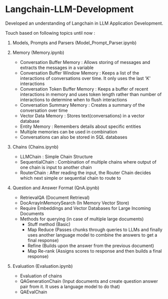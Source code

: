 # Langchain-LLM-Development

Developed an understanding of Langchain in LLM Application Development.

Touch based on following topics until now :

1. Models, Prompts and Parsers (Model_Prompt_Parser.ipynb)
   
2. Memory (Memory.ipynb)
   - Conversation Buffer Memory            : Allows storing of messages and extracts the messages in a variable
   - Conversation Buffer Window Memory     : Keeps a list of the interactions of conversations over time. It only uses the last 'K' interactions
   - Conversation Token Buffer Memory      : Keeps a buffer of recent interactions in memory and uses token length rather than number of interactions to determine when to flush interactions
   - Conversation Summary Memory           : Creates a summary of the conversation over time
   - Vector Data Memory                    : Stores text(conversations) in a vector database
   - Entity Memory                         : Remembers details about specific entities
   - Multiple memories can be used in combination
   - Conversations can also be stored in SQL databases
     
3. Chains (Chains.ipynb)
   - LLMChain             : Simple Chain Structure
   - SequentialChain      : Combination of multiple chains where output of one chain is input to another chain
   - RouterChain          : After reading the input, the Router Chain decides which next simple or sequential chain to route to
  
4. Question and Answer Format (QnA.ipynb)
   - RetrievalQA (Document Retrieval)
   - DocArrayInMemorySearch (In Memory Vector Store)
   - Require Embeddings and Vector Databases for Large Incoming Documents
   - Methods for querying (in case of multiple large documents)
        - Stuff method (Basic)
        - Map Reduce (Passes chunks through queries to LLMs and finally uses another language model to combine the answers to get a final response)
        - Refine (Builds upon the answer from the previous document)
        - Map Re-rank (Assigns scores to response and then builds a final response)
          
5. Evaluation (Evaluation.ipynb)
   - Evaluation of chains
   - QAGenerationChain (Input documents and create question answer pair from it. It uses a language model to do that)
   - QAEvalChain
